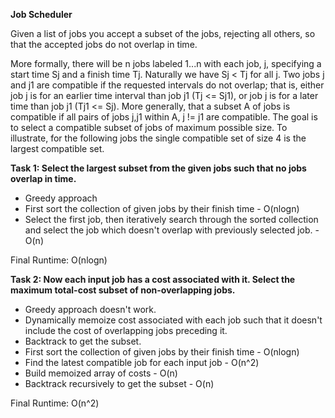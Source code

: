 **Job Scheduler**

Given a list of jobs you accept a subset of the jobs, rejecting all others, so that the accepted jobs do not overlap in time.

More formally, there will be n jobs labeled 1...n with each job, j, specifying a start time Sj and a finish time Tj. Naturally we have Sj < Tj for all j. Two jobs j and j1 are compatible if the requested intervals do not overlap; that is, either job j is for an earlier time interval than job j1 (Tj <= Sj1), or job j is for a later time than job j1 (Tj1 <= Sj). More generally, that a subset A of jobs is compatible if all pairs of jobs j,j1 within A, j != j1 are compatible. The goal is to select a compatible subset of jobs of maximum possible size. To illustrate, for the following jobs the single compatible set of size 4 is the largest compatible set.

**Task 1: Select the largest subset from the given jobs such that no jobs overlap in time.**
  - Greedy approach 
  - First sort the collection of given jobs by their finish time - O(nlogn)
  - Select the first job, then iteratively search through the sorted collection and select the job which doesn't overlap with    previously selected job. - O(n)

Final Runtime: O(nlogn)

**Task 2: Now each input job has a cost associated with it. Select the maximum total-cost subset of non-overlapping jobs.**
  - Greedy approach doesn't work. 
  - Dynamically memoize cost associated with each job such that it doesn't include the cost of overlapping jobs preceding it.
  - Backtrack to get the subset.
  - First sort the collection of given jobs by their finish time - O(nlogn)
  - Find the latest compatible job for each input job - O(n^2)
  - Build memoized array of costs - O(n)
  - Backtrack recursively to get the subset - O(n)

Final Runtime: O(n^2)


